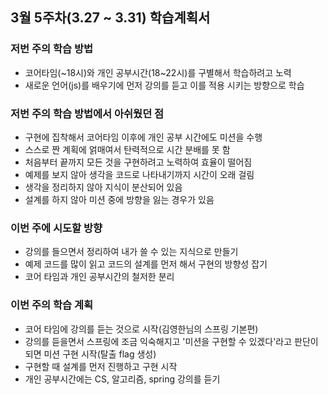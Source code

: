 ## 3월 5주차(3.27 ~ 3.31) 학습계획서
### 저번 주의 학습 방법
- 코어타임(~18시)와 개인 공부시간(18~22시)를 구별해서 학습하려고 노력
- 새로운 언어(js)를 배우기에 먼저 강의를 듣고 이를 적용 시키는 방향으로 학습
### 저번 주의 학습 방법에서 아쉬웠던 점
- 구현에 집착해서 코어타임 이후에 개인 공부 시간에도 미션을 수행
- 스스로 짠 계획에 얽매여서 탄력적으로 시간 분배를 못 함
- 처음부터 끝까지 모든 것을 구현하려고 노력하여 효율이 떨어짐
- 예제를 보지 않아 생각을 코드로 나타내기까지 시간이 오래 걸림
- 생각을 정리하지 않아 지식이 분산되어 있음
- 설계를 하지 않아 미션 중에 방향을 잃는 경우가 있음
### 이번 주에 시도할 방향
- 강의를 들으면서 정리하여 내가 쓸 수 있는 지식으로 만들기
- 예제 코드를 많이 읽고 코드의 설계를 먼저 해서 구현의 방향성 잡기
- 코어 타임과 개인 공부시간의 철저한 분리
### 이번 주의 학습 계획
- 코어 타임에 강의를 듣는 것으로 시작(김영한님의 스프링 기본편)
- 강의를 듣을면서 스프링에 조금 익숙해지고 '미션을 구현할 수 있겠다'라고 판단이 되면 미션 구현 시작(탈출 flag 생성)
- 구현할 때 설계를 먼저 진행하고 구현 시작
- 개인 공부시간에는 CS, 알고리즘, spring 강의를 듣기
